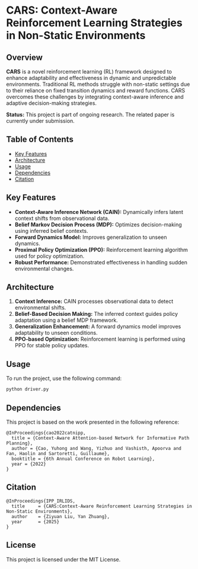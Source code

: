 # CARS: Context-Aware Reinforcement Learning Strategies in Non-Static Environments

## Overview
**CARS** is a novel reinforcement learning (RL) framework designed to enhance adaptability and effectiveness in dynamic and unpredictable environments. Traditional RL methods struggle with non-static settings due to their reliance on fixed transition dynamics and reward functions. CARS overcomes these challenges by integrating context-aware inference and adaptive decision-making strategies.

**Status:** This project is part of ongoing research. The related paper is currently under submission.

## Table of Contents

- [Key Features](#Features)
- [Architecture](#Architecture)
- [Usage](#usage)
- [Dependencies](#dependencies)
- [Citation](#citation)

## Key Features
- **Context-Aware Inference Network (CAIN):** Dynamically infers latent context shifts from observational data.
- **Belief Markov Decision Process (MDP):** Optimizes decision-making using inferred belief contexts.
- **Forward Dynamics Model:** Improves generalization to unseen dynamics.
- **Proximal Policy Optimization (PPO):** Reinforcement learning algorithm used for policy optimization.
- **Robust Performance:** Demonstrated effectiveness in handling sudden environmental changes.

## Architecture
1. **Context Inference:** CAIN processes observational data to detect environmental shifts.
2. **Belief-Based Decision Making:** The inferred context guides policy adaptation using a belief MDP framework.
3. **Generalization Enhancement:** A forward dynamics model improves adaptability to unseen conditions.
4. **PPO-based Optimization:** Reinforcement learning is performed using PPO for stable policy updates.



## Usage

To run the project, use the following command:

```bash
python driver.py
```

## Dependencies

This project is based on the work presented in the following reference:
```
@InProceedings{cao2022catnipp,
  title = {Context-Aware Attention-based Network for Informative Path Planning},
  author = {Cao, Yuhong and Wang, Yizhuo and Vashisth, Apoorva and Fan, Haolin and Sartoretti, Guillaume},
  booktitle = {6th Annual Conference on Robot Learning},
  year = {2022}
}
```

## Citation

```
@InProceedings{IPP_IRLIDS,
  title     = {CARS:Context-Aware Reinforcement Learning Strategies in Non-Static Environments},
  author    = {Ziyuan Liu, Yan Zhuang},
  year      = {2025}
}
```



## License
This project is licensed under the MIT License.


